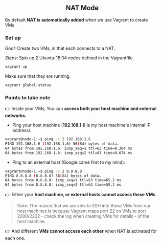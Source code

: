 <h2 align="center">NAT Mode</h2>

By default **NAT is automatically added** when we use Vagrant to create VMs.

### Set up
*Goal:* Create two VMs, in that each connects to a NAT.

*Steps:* 
Spin up 2 Ubuntu-18.04 nodes defined in the Vagrantfile.
```bash
vagrant up
```
Make sure that they are running.
```bash
vagrant global-status
```
### Points to take note
:point_right: Inside your VMs, You can **access both your host machine and external networks**:
* Ping your host machine (**192.168.1.6** is my host machine's internal IP address).
```bash
vagrant@node-1:~$ ping -c 2 192.168.1.6
PING 192.168.1.6 (192.168.1.6) 56(84) bytes of data.
64 bytes from 192.168.1.6: icmp_seq=1 ttl=63 time=0.364 ms
64 bytes from 192.168.1.6: icmp_seq=2 ttl=63 time=0.674 ms
```
* Ping to an external host (Google came first to my mind).
```bash
vagrant@node-1:~$ ping -c 2 8.8.8.8
PING 8.8.8.8 (8.8.8.8) 56(84) bytes of data.
64 bytes from 8.8.8.8: icmp_seq=1 ttl=63 time=65.2 ms
64 bytes from 8.8.8.8: icmp_seq=2 ttl=63 time=59.1 ms
```
:point_right: Either your **host machine, or external hosts cannot access these VMs**.
> Note: The reason that we are able to SSH into these VMs from our host machines is because Vagrant maps 
port 22 on VMs to port 2200/2222 - check the log when creating VMs for details - of the host machine.

:point_right: And different **VMs cannot access each other** when NAT is activated for each one.
